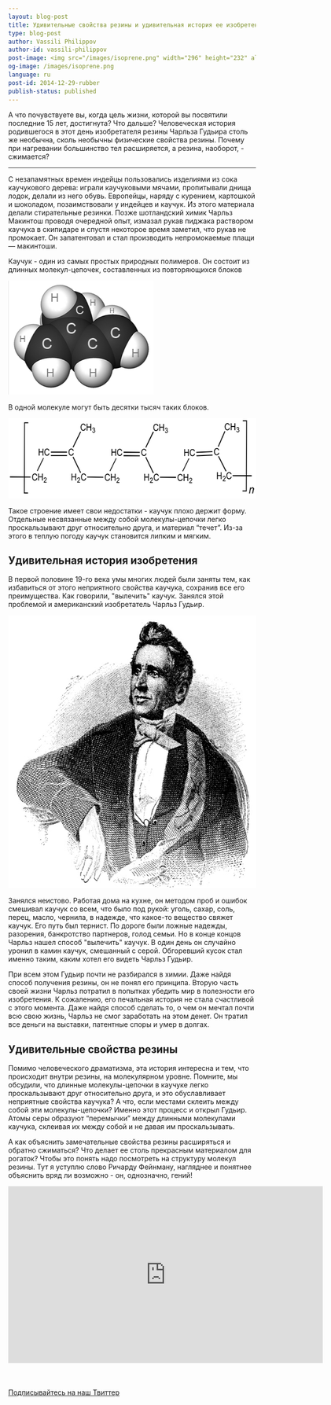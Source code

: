```yaml
---
layout: blog-post
title: Удивительные свойства резины и удивительная история ее изобретения  
type: blog-post
author: Vassili Philippov
author-id: vassili-philippov
post-image: <img src="/images/isoprene.png" width="296" height="232" alt="isoprene">
og-image: /images/isoprene.png
language: ru
post-id: 2014-12-29-rubber
publish-status: published
---
```

А что почувствуете вы, когда цель жизни, которой вы посвятили последние 15 лет, достигнута? Что дальше? Человеческая история родившегося в этот день изобретателя резины Чарльза Гудьира столь же необычна, сколь необычны физические свойства резины. Почему при нагревании большинство тел расширяется, а резина, наоборот, - сжимается?

<!-- more -->

---

С незапамятных времен индейцы пользовались изделиями из сока каучукового дерева: играли каучуковыми мячами, пропитывали днища лодок, делали из него обувь. Европейцы, наряду с курением, картошкой и шоколадом, позаимствовали у индейцев и каучук. Из этого материала делали стирательные резинки. Позже шотландский химик Чарльз Макинтош проводя очередной опыт, измазал рукав пиджака раствором каучука в скипидаре и спустя некоторое время заметил, что рукав не промокает. Он запатентовал и стал производить непромокаемые плащи — макинтоши. 

Каучук - один из самых простых природных полимеров. Он состоит из длинных молекул-цепочек, составленных из повторяющихся блоков 

<img src="/images/isoprene.png" width="296" height="232" alt="isoprene">


В одной молекуле могут быть десятки тысяч таких блоков. 

<img src="/images/polyisoprene.png" width="600" height="163" alt="polyisoprene">

Такое строение имеет свои недостатки - каучук плохо держит форму. Отдельные несвязанные между собой молекулы-цепочки легко проскальзывают друг относительно друга, и материал “течет”. Из-за этого в теплую погоду каучук становится липким и мягким.

## Удивительная история изобретения

В первой половине 19-го века умы многих людей были заняты тем, как избавиться от этого неприятного свойства каучука, сохранив все его преимущества. Как говорили, "вылечить" каучук. Занялся этой проблемой и американский изобретатель Чарльз Гудьир. 

<img src="/images/charlesgoodyear.jpg" width="600" height="555" alt="Charles Goodyear">

Занялся неистово. Работая дома на кухне, он методом проб и ошибок смешивал каучук со всем, что было под рукой: уголь, сахар, соль, перец, масло, чернила, в надежде, что какое-то вещество свяжет каучук. Его путь был тернист. По дороге были ложные надежды, разорения, банкротство партнеров, голод семьи. Но в конце концов Чарльз нашел способ "вылечить" каучук. В один день он случайно уронил в камин каучук, смешанный с серой. Обгоревший кусок стал именно таким, каким хотел его видеть Чарльз Гудьир. 

При всем этом Гудьир почти не разбирался в химии. Даже найдя способ получения резины, он не понял его принципа. Вторую часть своей жизни Чарльз потратил в попытках убедить мир в полезности его изобретения. К сожалению, его печальная история не стала счастливой с этого момента. Даже найдя способ сделать то, о чем он мечтал почти всю свою жизнь, Чарльз не смог заработать на этом денет. Он тратил все деньги на выставки, патентные споры и умер в долгах.

## Удивительные свойства резины

Помимо человеческого драматизма, эта история интересна и тем, что происходит внутри резины, на молекулярном уровне. Помните, мы обсудили, что длинные молекулы-цепочки в каучуке легко проскальзывают друг относительно друга, и это обуславливает неприятные свойства каучука? А что, если местами склеить между собой эти молекулы-цепочки? Именно этот процесс и открыл Гудьир. Атомы серы образуют “перемычки” между длинными молекулами каучука, склеивая их между собой и не давая им проскальзывать.

А как объяснить замечательные свойства резины расширяться и обратно сжиматься? Что делает ее столь прекрасным материалом для рогаток? Чтобы это понять надо посмотреть на структуру молекул резины. Тут я уступлю слово Ричарду Фейнману, нагляднее и понятнее объяснить вряд ли возможно - он, однозначно, гений!

<iframe width="640" height="360" src="http://www.youtube.com/embed/jg8amix0h9Q?rel=0" frameborder="0" allowfullscreen></iframe>
<br><br>

<br/>

<!-- Begin Twitter follow -->
<a href="https://twitter.com/MelScienceRU" class="twitter-follow-button" data-show-count="false" data-lang="ru" data-size="large">Подписывайтесь на наш Твиттер</a>
<script>!function(d,s,id){var js,fjs=d.getElementsByTagName(s)[0],p=/^http:/.test(d.location)?'http':'https';if(!d.getElementById(id)){js=d.createElement(s);js.id=id;js.src=p+'://platform.twitter.com/widgets.js';fjs.parentNode.insertBefore(js,fjs);}}(document, 'script', 'twitter-wjs');</script>
<!-- End Twitter follow -->